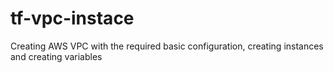 # tf-vpc-instace
Creating AWS VPC with the required basic configuration, creating instances and creating variables
